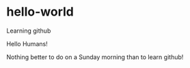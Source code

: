 # hello-world
Learning github

Hello Humans!

Nothing better to do on a Sunday morning than to learn github!



